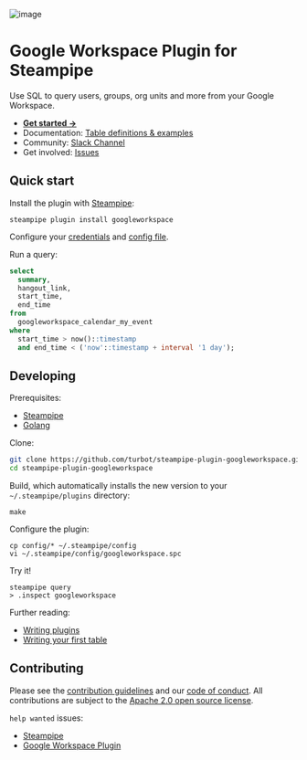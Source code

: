 ![image](https://hub.steampipe.io/images/plugins/turbot/googleworkspace-social-graphic.png)

# Google Workspace Plugin for Steampipe

Use SQL to query users, groups, org units and more from your Google Workspace.

- **[Get started →](https://hub.steampipe.io/plugins/turbot/googleworkspace)**
- Documentation: [Table definitions & examples](https://hub.steampipe.io/plugins/turbot/googleworkspace/tables)
- Community: [Slack Channel](https://join.slack.com/t/steampipe/shared_invite/zt-oij778tv-lYyRTWOTMQYBVAbtPSWs3g)
- Get involved: [Issues](https://github.com/turbot/steampipe-plugin-googleworkspace/issues)

## Quick start

Install the plugin with [Steampipe](https://steampipe.io):

```shell
steampipe plugin install googleworkspace
```

Configure your [credentials](https://hub.steampipe.io/plugins/turbot/googleworkspace#credentials) and [config file](https://hub.steampipe.io/plugins/turbot/googleworkspace#configuration).

Run a query:

```sql
select
  summary,
  hangout_link,
  start_time,
  end_time
from
  googleworkspace_calendar_my_event
where
  start_time > now()::timestamp
  and end_time < ('now'::timestamp + interval '1 day');
```

## Developing

Prerequisites:

- [Steampipe](https://steampipe.io/downloads)
- [Golang](https://golang.org/doc/install)

Clone:

```sh
git clone https://github.com/turbot/steampipe-plugin-googleworkspace.git
cd steampipe-plugin-googleworkspace
```

Build, which automatically installs the new version to your `~/.steampipe/plugins` directory:

```
make
```

Configure the plugin:

```
cp config/* ~/.steampipe/config
vi ~/.steampipe/config/googleworkspace.spc
```

Try it!

```
steampipe query
> .inspect googleworkspace
```

Further reading:

- [Writing plugins](https://steampipe.io/docs/develop/writing-plugins)
- [Writing your first table](https://steampipe.io/docs/develop/writing-your-first-table)

## Contributing

Please see the [contribution guidelines](https://github.com/turbot/steampipe/blob/main/CONTRIBUTING.md) and our [code of conduct](https://github.com/turbot/steampipe/blob/main/CODE_OF_CONDUCT.md). All contributions are subject to the [Apache 2.0 open source license](https://github.com/turbot/steampipe-plugin-googleworkspace/blob/main/LICENSE).

`help wanted` issues:

- [Steampipe](https://github.com/turbot/steampipe/labels/help%20wanted)
- [Google Workspace Plugin](https://github.com/turbot/steampipe-plugin-googleworkspace/labels/help%20wanted)

